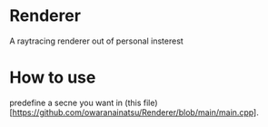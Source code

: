 # Renderer
A raytracing renderer out of personal insterest
# How to use
predefine a secne you want in (this file)[https://github.com/owaranainatsu/Renderer/blob/main/main.cpp].
